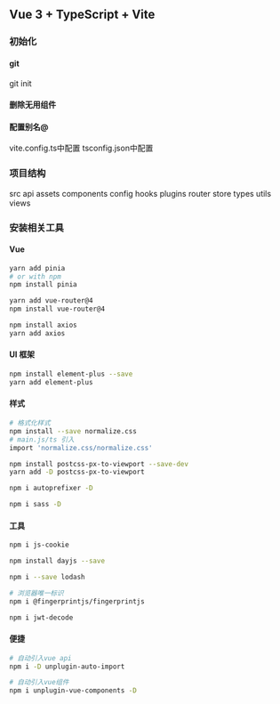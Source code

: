 ## Vue 3 + TypeScript + Vite
### 初始化
#### git
git init
#### 删除无用组件
#### 配置别名@
vite.config.ts中配置
tsconfig.json中配置
### 项目结构
src
	api
	assets
	components
	config
	hooks
	plugins
	router
	store
	types
	utils
	views
### 安装相关工具
#### Vue
```bash
yarn add pinia
# or with npm
npm install pinia
```
```bash
yarn add vue-router@4
npm install vue-router@4
```
```bash
npm install axios
yarn add axios
```
#### UI 框架
```bash
npm install element-plus --save
yarn add element-plus
```
#### 样式
```bash
# 格式化样式
npm install --save normalize.css
# main.js/ts 引入
import 'normalize.css/normalize.css'
```
```bash
npm install postcss-px-to-viewport --save-dev
yarn add -D postcss-px-to-viewport
```
```bash
npm i autoprefixer -D
```
```bash
npm i sass -D
```
#### 工具
```bash
npm i js-cookie
```
```bash
npm install dayjs --save
```
```bash
npm i --save lodash
```
```bash
# 浏览器唯一标识
npm i @fingerprintjs/fingerprintjs
```
```bash
npm i jwt-decode
```
#### 便捷
```bash
# 自动引入vue api
npm i -D unplugin-auto-import
```
```bash
# 自动引入vue组件
npm i unplugin-vue-components -D
```

